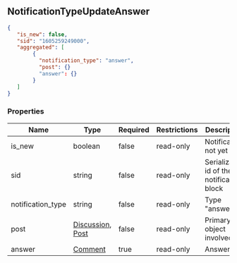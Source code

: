 <h2 id="tocS_NotificationTypeAnswer">NotificationTypeUpdateAnswer</h2>
<!-- backwards compatibility -->
<a id="schemanotificationtypeupdateanswer"></a>
<a id="schema_NotificationTypeUpdateAnswer"></a>
<a id="tocSnotificationtypeupdateanswer"></a>
<a id="tocsnotificationtypeupdateanswer"></a>

```json
{
   "is_new": false,
   "sid": "1605259249000",
   "aggregated": [
        {
          "notification_type": "answer",
          "post": {}
          "answer": {}
        }
   ]
}
```

### Properties

|Name|Type|Required|Restrictions|Description|
|---|---|---|---|---|
|is_new|boolean|false|read-only|Notification not yet read|
|sid|string|false|read-only|Serialization id of the notification block|
|notification_type|string|false|read-only|Type "answer"|
|post|[Discussion](#schemadiscussion), [Post](#schemapost)|false|read-only|Primary object involved.|
|answer|[Comment](#schemacomment)|true|read-only|Answer|

